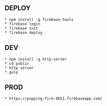 ## DEPLOY

	* npm install -g firebase-tools
	* firebase login
	* firebase init
	* firebase deploy

## DEV

    * npm install -g http-server
    * cd public
	* http-server
	* gulp

## PROD

	* https://popping-fire-9851.firebaseapp.com/
	